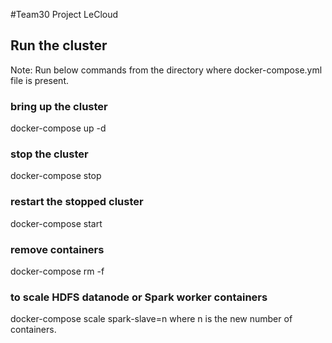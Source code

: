 #Team30 Project LeCloud

## Run the cluster
Note: Run below commands from the directory where docker-compose.yml file is present.
### bring up the cluster
docker-compose up -d
### stop the cluster
docker-compose stop
### restart the stopped cluster
docker-compose start
### remove containers
docker-compose rm -f
### to scale HDFS datanode or Spark worker containers
docker-compose scale spark-slave=n where n is the new number of containers.
